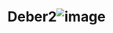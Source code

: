 # Deber2![image](https://user-images.githubusercontent.com/105458670/169153522-3a98e3a4-31ac-454b-ba55-5dd075b6b37e.png)

